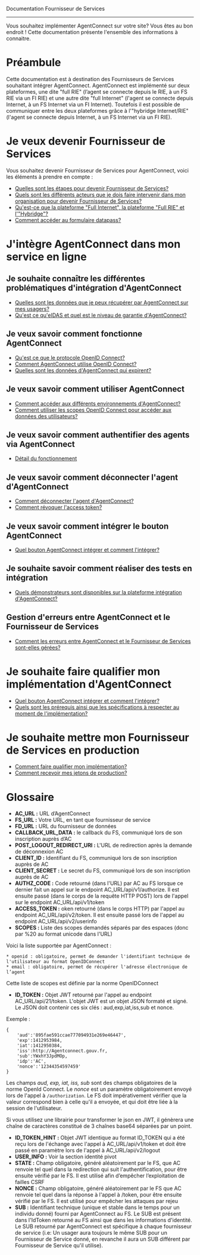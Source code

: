 
Documentation Fournisseur de Services

---

Vous souhaitez implémenter AgentConnect sur votre site? Vous êtes au bon endroit ! Cette documentation présente l'ensemble des informations à connaitre.

# Préambule

Cette documentation est à destination des Fournisseurs de Services souhaitant intégrer AgentConnect. 
AgentConnect est implémenté sur deux plateformes, une dite "full RIE" (l’agent se connecte depuis le RIE, à un FS RIE via un FI RIE) et une autre dite "full Internet" (l'agent se connecte depuis Internet, à un FS Internet via un FI Internet).
Toutefois il est possible de communiquer entre les deux plateformes grâce à l'"hybridge Internet/RIE" (l'agent se connecte depuis Internet, à un FS Internet via un FI RIE).

# Je veux devenir Fournisseur de Services 

Vous souhaitez devenir Fournisseur de Services pour AgentConnect, voici les éléments à prendre en compte : 

- [Quelles sont les étapes pour devenir Fournisseur de Services?](pilotage_fca/pilotage_fca_etapes.md)
- [Quels sont les différents acteurs que je dois faire intervenir dans mon organisation pour devenir Fournisseur de Services?](pilotage_fca/pilotage_fca_demarches_acteurs.md)
- [Qu'est-ce que la plateforme "Full Internet", la plateforme "Full RIE" et l'"Hybridge"?](pilotage_fca/plateformes.md)
- [Comment accéder au formulaire datapass?](pilotage_fca/datapass.md)

# J'intègre AgentConnect dans mon service en ligne

## Je souhaite connaître les différentes problématiques d'intégration d'AgentConnect

- [Quelles sont les données que je peux récupérer par AgentConnect sur mes usagers?](projet_fca/projet_fca_donnees.md)
- [Qu'est ce qu'eIDAS et quel est le niveau de garantie d'AgentConnect?](projet_fca/projet_fca_niveau_eidas.md)

## Je veux savoir comment fonctionne AgentConnect

- [Qu'est ce que le protocole OpenID Connect?](technique_fca/technique_oidc.md)
- [Comment AgentConnect utilise OpenID Connect?](technique_fca/technique_fca_oidc.md)
- [Quelles sont les données d'AgentConnect qui expirent?](technique_fca/donnees_expirent.md)

## Je veux savoir comment utiliser AgentConnect

- [Comment accéder aux différents environnements d'AgentConnect?](technique_fca/technique_fca_env.md)
- [Comment utiliser les scopes OpenID Connect pour accéder aux données des utilisateurs? ](technique_fca/technique_fca_scope.md)

## Je veux savoir comment authentifier des agents via AgentConnect

- [Détail du fonctionnement](fonctionnement_fca/details_fonctionnement.md)

## Je veux savoir comment déconnecter l'agent d'AgentConnect

- [Comment déconnecter l'agent d'AgentConnect?](deconnexion_fca/deconnexion.md)
- [Comment révoquer l'access token?](deconnexion_fca/access_token.md)

## Je veux savoir comment intégrer le bouton AgentConnect

- [Quel bouton AgentConnect intégrer et comment l'intégrer?](implementation_fca/bouton_fca.md)

## Je souhaite savoir comment réaliser des tests en intégration

- [Quels démonstrateurs sont disponibles sur la plateforme intégration d'AgentConnect?](test_fca/test_fca_demonstrateur.md)

## Gestion d'erreurs entre AgentConnect et le Fournisseur de Services

- [Comment les erreurs entre AgentConnect et le Fournisseur de Services sont-elles gérées?](erreur_fca/gestion_erreur.md)

# Je souhaite faire qualifier mon implémentation d'AgentConnect

- [Quel bouton AgentConnect intégrer et comment l'intégrer?](implementation_fca/bouton_fca.md)
- [Quels sont les prérequis ainsi que les spécifications à respecter au moment de l'implémentation?](implementation_fca/spec_recette_fca.md)

# Je souhaite mettre mon Fournisseur de Services en production

- [Comment faire qualifier mon implémentation?](recette_fca/recette.md)
- [Comment recevoir mes jetons de production?](recette_fca/recette_cles_prod.md)

# Glossaire


* **AC_URL :**  URL d’AgentConnect 
* **FS_URL :** Votre URL, en tant que fournisseur de service  
* **FD_URL :** URL du fournisseur de données
* **CALLBACK_URL_DATA :** le callback du FS, communiqué lors de son inscription auprès d’AC 
* **POST_LOGOUT_REDIRECT_URI :** L'URL de redirection après la demande de déconnexion AC 
* **CLIENT_ID :** Identifiant du FS, communiqué lors de son inscription auprès de AC 
* **CLIENT_SECRET :** Le secret du FS, communiqué lors de son inscription auprès de AC 
* **AUTHZ_CODE :** Code retourné (dans l'URL) par AC au FS lorsque ce dernier fait un appel sur le endpoint AC_URL/api/v1/authorize. Il est ensuite passé (dans le corps de la requête HTTP POST) lors de l'appel sur le endpoint AC_URL/api/v1/token
* **ACCESS_TOKEN :** oken retourné (dans le corps HTTP) par l'appel au endpoint AC_URL/api/v2/token. Il est ensuite passé lors de l'appel au endpoint AC_URL/api/v2/userinfo 
* **SCOPES :** Liste des scopes demandés séparés par des espaces (donc par %20 au format unicode dans l'URL)  
	
Voici la liste supportée par AgentConnect :

    * openid : obligatoire, permet de demander l'identifiant technique de l'utilisateur au format OpenIDConnect
    * email : obligatoire, permet de récupérer l'adresse électronique de l’agent

Cette liste de scopes est définie par la norme OpenIDConnect

* **ID_TOKEN :** Objet JWT retourné par l'appel au endpoint AC_URL/api/21/token. L'objet JWT est un objet JSON formaté et signé. Le JSON doit contenir ces six clés : aud,exp,iat,iss,sub et nonce.

Exemple :

```
{
    'aud':'895fae591ccae777094931e269e46447',
    'exp':1412953984,
    'iat':1412950384,
    'iss':http://Agentconnect.gouv.fr,
    'sub':YWxhY3JpdMOp,
    'idp':'AC',
    'nonce':'12344354597459'
}
```
Les champs *aud, exp, iat, iss, sub* sont des champs obligatoires de la norme OpenId Connect. Le *nonce* est un  paramètre obligatoirement envoyé lors de l'appel à `/authorization`. Le FS doit impérativement vérifier que la valeur correspond bien à celle qu'il a envoyée, et qui doit être liée à la session de l'utilisateur.

Si vous utilisez une librairie pour transformer le json en JWT, il génèrera une chaîne de caractères constitué de 3 chaînes base64 séparées par un point.

* **ID_TOKEN_HINT :** Objet JWT identique au format ID_TOKEN qui a été reçu lors de l'échange avec l'appel à AC_URL/api/v1/token et doit être passé en paramètre lors de l'appel à AC_URL/api/v2/logout
* **USER_INFO :**  Voir la section identité pivot
* **STATE :** Champ obligatoire, généré aléatoirement par le FS, que AC renvoie tel quel dans la redirection qui suit l'authentification, pour être ensuite vérifié par le FS. Il est utilisé afin d’empêcher l’exploitation de failles CSRF
* **NONCE :**	Champ obligatoire, généré aléatoirement par le FS que AC renvoie tel quel dans la réponse à l'appel à /token, pour être ensuite vérifié par le FS. Il est utilisé pour empêcher les attaques par rejeu
* **SUB :** Identifiant technique (unique et stable dans le temps pour un individu donné) fourni par AgentConnect au FS. Le SUB est présent dans l'IdToken retourné au FS ainsi que dans les informations d'identité. Le SUB retourné par AgentConnect est spécifique à chaque fournisseur de service (i.e: Un usager aura toujours le même SUB pour un Fournisseur de Service donné, en revanche il aura un SUB différent par Fournisseur de Service qu'il utilise).
